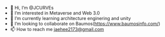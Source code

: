 - 👋 Hi, I’m @JCURVEs
- 👀 I’m interested in Metaverse and Web 3.0
- 🌱 I’m currently learning architecture enginering and unity
- 💞️ I’m looking to collaborate on Baumos(https://www.baumosinfo.com/)
- 📫 How to reach me jaehee2173@gmail.com

<!---
JCURVEs/JCURVEs is a ✨ special ✨ repository because its `README.md` (this file) appears on your GitHub profile.
You can click the Preview link to take a look at your changes.
--->
